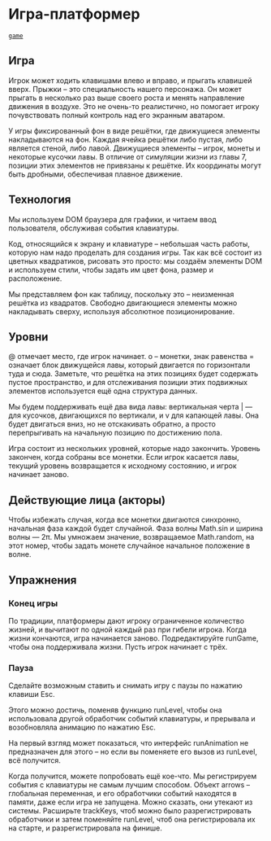# Игра-платформер

[```game```](./game.html)

## Игра

Игрок может ходить клавишами влево и вправо, и прыгать клавишей вверх. Прыжки – это специальность нашего персонажа. Он может прыгать в несколько раз выше своего роста и менять направление движения в воздухе. Это не очень-то реалистично, но помогает игроку почувствовать полный контроль над его экранным аватаром.

У игры фиксированный фон в виде решётки, где движущиеся элементы накладываются на фон. Каждая ячейка решётки либо пустая, либо является стеной, либо лавой. Движущиеся элементы – игрок, монеты и некоторые кусочки лавы. В отличие от симуляции жизни из главы 7, позиции этих элементов не привязаны к решётке. Их координаты могут быть дробными, обеспечивая плавное движение.

## Технология

Мы используем DOM браузера для графики, и читаем ввод пользователя, обслуживая события клавиатуры.

Код, относящийся к экрану и клавиатуре – небольшая часть работы, которую нам надо проделать для создания игры. Так как всё состоит из цветных квадратиков, рисовать это просто: мы создаём элементы DOM и используем стили, чтобы задать им цвет фона, размер и расположение.

Мы представляем фон как таблицу, поскольку это – неизменная решётка из квадратов. Свободно двигающиеся элементы можно накладывать сверху, используя абсолютное позиционирование.

## Уровни

@ отмечает место, где игрок начинает. o – монетки, знак равенства = означает блок движущейся лавы, который двигается по горизонтали туда и сюда. Заметьте, что решётка на этих позициях будет содержать пустое пространство, и для отслеживания позиции этих подвижных элементов используется ещё одна структура данных.

Мы будем поддерживать ещё два вида лавы: вертикальная черта | — для кусочков, двигающихся по вертикали, и v для капающей лавы. Она будет двигаться вниз, но не отскакивать обратно, а просто перепрыгивать на начальную позицию по достижению пола.

Игра состоит из нескольких уровней, которые надо закончить. Уровень закончен, когда собраны все монетки. Если игрок касается лавы, текущий уровень возвращается к исходному состоянию, и игрок начинает заново.

## Действующие лица (акторы)

Чтобы избежать случая, когда все монетки двигаются синхронно, начальная фаза каждой будет случайной. Фаза волны Math.sin и ширина волны — 2π. Мы умножаем значение, возвращаемое Math.random, на этот номер, чтобы задать монете случайное начальное положение в волне.

## Упражнения

### Конец игры

По традиции, платформеры дают игроку ограниченное количество жизней, и вычитают по одной каждый раз при гибели игрока. Когда жизни кончаются, игра начинается заново.
Подредактируйте runGame, чтобы она поддерживала жизни. Пусть игрок начинает с трёх.

### Пауза

Сделайте возможным ставить и снимать игру с паузы по нажатию клавиши Esc.

Этого можно достичь, поменяв функцию runLevel, чтобы она использовала другой обработчик событий клавиатуры, и прерывала и возобновляла анимацию по нажатию Esc.

На первый взгляд может показаться, что интерфейс runAnimation не предназначен для этого – но если вы поменяете его вызов из runLevel, всё получится.

Когда получится, можете попробовать ещё кое-что. Мы регистрируем события с клавиатуры не самым лучшим способом. Объект arrows – глобальная переменная, и его обработчики событий находятся в памяти, даже если игра не запущена. Можно сказать, они утекают из системы. Расширьте trackKeys, чтоб можно было разрегистрировать обработчики и затем поменяйте runLevel, чтоб она регистрировала их на старте, и разрегистрировала на финише.

